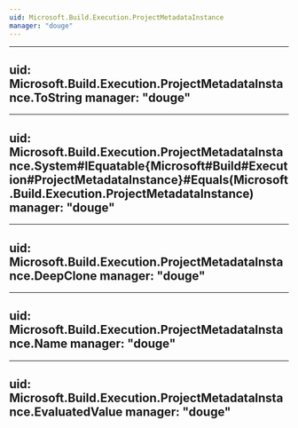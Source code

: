 ```yaml
---
uid: Microsoft.Build.Execution.ProjectMetadataInstance
manager: "douge"
---
```


---
uid: Microsoft.Build.Execution.ProjectMetadataInstance.ToString
manager: "douge"
---

---
uid: Microsoft.Build.Execution.ProjectMetadataInstance.System#IEquatable{Microsoft#Build#Execution#ProjectMetadataInstance}#Equals(Microsoft.Build.Execution.ProjectMetadataInstance)
manager: "douge"
---

---
uid: Microsoft.Build.Execution.ProjectMetadataInstance.DeepClone
manager: "douge"
---

---
uid: Microsoft.Build.Execution.ProjectMetadataInstance.Name
manager: "douge"
---

---
uid: Microsoft.Build.Execution.ProjectMetadataInstance.EvaluatedValue
manager: "douge"
---
